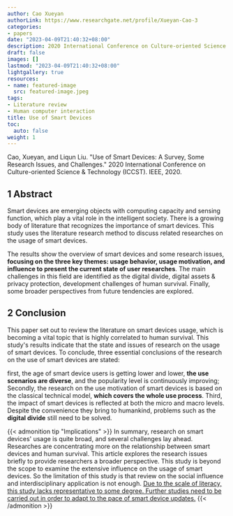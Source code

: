 ```yaml
---
author: Cao Xueyan
authorLink: https://www.researchgate.net/profile/Xueyan-Cao-3
categories:
- papers
date: "2023-04-09T21:40:32+08:00"
description: 2020 International Conference on Culture-oriented Science & Technology (ICCST)
draft: false
images: []
lastmod: "2023-04-09T21:40:32+08:00"
lightgallery: true
resources:
- name: featured-image
  src: featured-image.jpeg
tags:
- Literature review
- Human computer interaction
title: Use of Smart Devices
toc:
  auto: false
weight: 1
---
```


Cao, Xueyan, and Liqun Liu. "Use of Smart Devices: A Survey, Some Research Issues, and Challenges." 2020 International Conference on Culture-oriented Science & Technology (ICCST). IEEE, 2020.

<!--more-->

## 1 Abstract

Smart devices are emerging objects with computing capacity and sensing function, which play a vital role in the intelligent society. There is a growing body of literature that recognizes the importance of smart devices. This study uses the literature research method to discuss related researches on the usage of smart devices. 

The results show the overview of smart devices and some research issues, **focusing on the three key themes: usage behavior, usage motivation, and influence to present the current state of user researches**. The main challenges in this field are identified as the digital divide, digital assets & privacy protection, development challenges of human survival. Finally, some broader perspectives from future tendencies are explored.


## 2 Conclusion

This paper set out to review the literature on smart devices usage, which is becoming a vital topic that is highly correlated to human survival. This study's results indicate that the state and issues of research on the usage of smart devices. To conclude, three essential conclusions of the research on the use of smart devices are stated: 

first, the age of smart device users is getting lower and lower, **the use scenarios are diverse**, and the popularity level is continuously improving; 
Secondly, the research on the use motivation of smart devices is based on the classical technical model, **which covers the whole use process**. 
Third, the impact of smart devices is reflected at both the micro and macro levels. Despite the convenience they bring to humankind, problems such as the **digital divide** still need to be solved.

{{< admonition tip "Implications" >}}
In summary, research on smart devices' usage is quite broad, and several challenges lay ahead. Researches are concentrating more on the relationship between smart devices and human survival. This article explores the research issues briefly to provide researchers a broader perspective. This study is beyond the scope to examine the extensive influence on the usage of smart devices. So the limitation of this study is that review on the social influence and interdisciplinary application is not enough. <u>Due to the scale of literacy, this study lacks representative to some degree. Further studies need to be carried out in order to adapt to the pace of smart device updates.</u>
{{< /admonition >}}